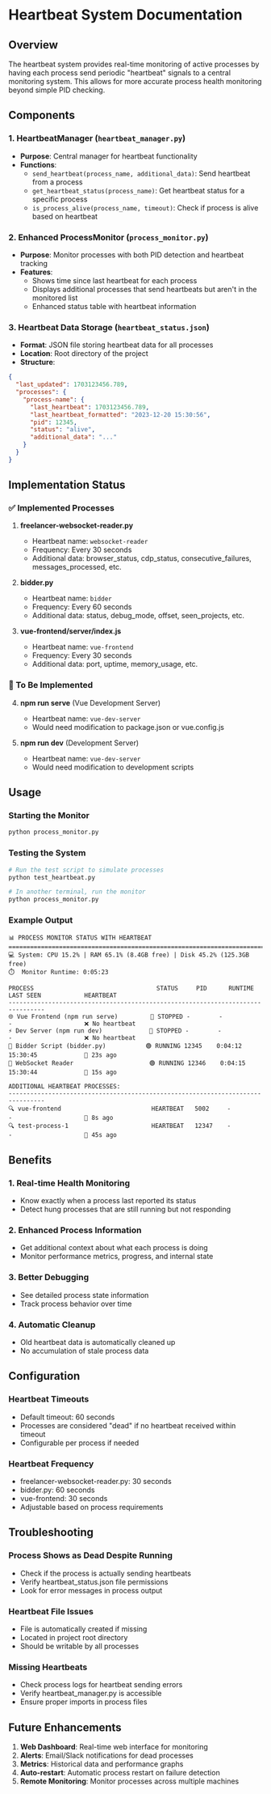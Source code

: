 # Heartbeat System Documentation

## Overview

The heartbeat system provides real-time monitoring of active processes by having each process send periodic "heartbeat" signals to a central monitoring system. This allows for more accurate process health monitoring beyond simple PID checking.

## Components

### 1. HeartbeatManager (`heartbeat_manager.py`)
- **Purpose**: Central manager for heartbeat functionality
- **Functions**:
  - `send_heartbeat(process_name, additional_data)`: Send heartbeat from a process
  - `get_heartbeat_status(process_name)`: Get heartbeat status for a specific process
  - `is_process_alive(process_name, timeout)`: Check if process is alive based on heartbeat

### 2. Enhanced ProcessMonitor (`process_monitor.py`)
- **Purpose**: Monitor processes with both PID detection and heartbeat tracking
- **Features**:
  - Shows time since last heartbeat for each process
  - Displays additional processes that send heartbeats but aren't in the monitored list
  - Enhanced status table with heartbeat information

### 3. Heartbeat Data Storage (`heartbeat_status.json`)
- **Format**: JSON file storing heartbeat data for all processes
- **Location**: Root directory of the project
- **Structure**:
```json
{
  "last_updated": 1703123456.789,
  "processes": {
    "process-name": {
      "last_heartbeat": 1703123456.789,
      "last_heartbeat_formatted": "2023-12-20 15:30:56",
      "pid": 12345,
      "status": "alive",
      "additional_data": "..."
    }
  }
}
```

## Implementation Status

### ✅ Implemented Processes

1. **freelancer-websocket-reader.py**
   - Heartbeat name: `websocket-reader`
   - Frequency: Every 30 seconds
   - Additional data: browser_status, cdp_status, consecutive_failures, messages_processed, etc.

2. **bidder.py**
   - Heartbeat name: `bidder`
   - Frequency: Every 60 seconds  
   - Additional data: status, debug_mode, offset, seen_projects, etc.

3. **vue-frontend/server/index.js**
   - Heartbeat name: `vue-frontend`
   - Frequency: Every 30 seconds
   - Additional data: port, uptime, memory_usage, etc.

### 🔄 To Be Implemented

4. **npm run serve** (Vue Development Server)
   - Heartbeat name: `vue-dev-server` 
   - Would need modification to package.json or vue.config.js

5. **npm run dev** (Development Server)
   - Heartbeat name: `vue-dev-server`
   - Would need modification to development scripts

## Usage

### Starting the Monitor
```bash
python process_monitor.py
```

### Testing the System
```bash
# Run the test script to simulate processes
python test_heartbeat.py

# In another terminal, run the monitor
python process_monitor.py
```

### Example Output
```
📊 PROCESS MONITOR STATUS WITH HEARTBEAT
================================================================================
💻 System: CPU 15.2% | RAM 65.1% (8.4GB free) | Disk 45.2% (125.3GB free)
⏱️  Monitor Runtime: 0:05:23

PROCESS                                  STATUS     PID      RUNTIME         LAST SEEN            HEARTBEAT                
--------------------------------------------------------------------------------
🌐 Vue Frontend (npm run serve)         🔴 STOPPED -        -               -                    ❌ No heartbeat          
⚡ Dev Server (npm run dev)             🔴 STOPPED -        -               -                    ❌ No heartbeat          
🤖 Bidder Script (bidder.py)           🟢 RUNNING 12345    0:04:12         15:30:45             💚 23s ago               
🔗 WebSocket Reader                     🟢 RUNNING 12346    0:04:15         15:30:44             💚 15s ago               

ADDITIONAL HEARTBEAT PROCESSES:
--------------------------------------------------------------------------------
🔍 vue-frontend                         HEARTBEAT   5002     -               -                    💚 8s ago                
🔍 test-process-1                       HEARTBEAT   12347    -               -                    💚 45s ago               
```

## Benefits

### 1. **Real-time Health Monitoring**
- Know exactly when a process last reported its status
- Detect hung processes that are still running but not responding

### 2. **Enhanced Process Information**
- Get additional context about what each process is doing
- Monitor performance metrics, progress, and internal state

### 3. **Better Debugging**
- See detailed process state information
- Track process behavior over time

### 4. **Automatic Cleanup**
- Old heartbeat data is automatically cleaned up
- No accumulation of stale process data

## Configuration

### Heartbeat Timeouts
- Default timeout: 60 seconds
- Processes are considered "dead" if no heartbeat received within timeout
- Configurable per process if needed

### Heartbeat Frequency
- freelancer-websocket-reader.py: 30 seconds
- bidder.py: 60 seconds  
- vue-frontend: 30 seconds
- Adjustable based on process requirements

## Troubleshooting

### Process Shows as Dead Despite Running
- Check if the process is actually sending heartbeats
- Verify heartbeat_status.json file permissions
- Look for error messages in process output

### Heartbeat File Issues
- File is automatically created if missing
- Located in project root directory
- Should be writable by all processes

### Missing Heartbeats
- Check process logs for heartbeat sending errors
- Verify heartbeat_manager.py is accessible
- Ensure proper imports in process files

## Future Enhancements

1. **Web Dashboard**: Real-time web interface for monitoring
2. **Alerts**: Email/Slack notifications for dead processes
3. **Metrics**: Historical data and performance graphs
4. **Auto-restart**: Automatic process restart on failure detection
5. **Remote Monitoring**: Monitor processes across multiple machines 